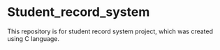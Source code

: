 # Student_record_system
This repository is for student record system project, which was created using C language.
